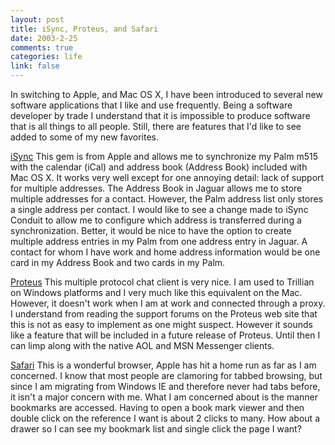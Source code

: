 ```yaml
--- 
layout: post
title: iSync, Proteus, and Safari
date: 2003-2-25
comments: true
categories: life
link: false
---
```

In switching to Apple, and Mac OS X, I have been introduced to several new software applications that I like and use frequently. Being a software developer by trade I understand that it is impossible to produce software that is all things to all people. Still, there are features that I'd like to see added to some of my new favorites.

<a href="http://www.apple.com/isync" target="_blank">iSync</a>
This gem is from Apple and allows me to synchronize my Palm m515 with the calendar (iCal) and address book (Address Book) included with Mac OS X. It works very well except for one annoying detail: lack of support for multiple addresses. The Address Book in Jaguar allows me to store multiple addresses for a contact. However, the Palm address list only stores a single address per contact. I would like to see a change made to iSync Conduit to allow me to configure which address is transferred during a synchronization. Better, it would be nice to have the option to create multiple address entries in my Palm from one address entry in Jaguar. A contact for whom I have work and home address information would be one card in my Address Book and two cards in my Palm.

<a href="http://www.indigofield.com/" target="_blank">Proteus</a>
This multiple protocol chat client is very nice. I am used to Trillian on Windows platforms and I very much like this equivalent on  the Mac. However, it doesn't work when I am at work and connected through a proxy. I understand from reading the support forums on the Proteus web site that this is not as easy to implement as one might suspect. However it sounds like a feature that will be included in a future release of Proteus. Until then I can limp along with the native AOL and MSN Messenger clients.

<a href="http://www.apple.com/safari" target="_blank">Safari</a>
This is a wonderful browser, Apple has hit a home run as far as I am concerned. I know that most people are clamoring for tabbed browsing, but since I am migrating from Windows IE and therefore never had tabs before, it isn't a major concern with me. What I am concerned about is the manner bookmarks are accessed. Having to open a book mark viewer and then double click on the reference I want is about 2 clicks to many. How about a drawer so I can see my bookmark list and single click the page I want?
